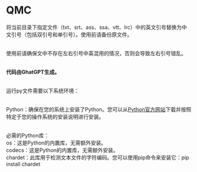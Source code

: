 ﻿# QMC

将当前目录下指定文件（txt、srt、ass、ssa、vtt、lrc）中的英文引号替换为中文引号（包括双引号和单引号）。使用前请备份原文件。

</br>使用前请确保文中不存在左右引号中英混用的情况，否则会导致左右引号错乱。

</br><b>代码由GhatGPT生成。</b>

</br>运行py文件需要以下系统环境：

</br>Python：确保在您的系统上安装了Python。您可以从<a href="https://www.python.org/downloads/">Python官方网站</a>下载并按照特定于您的操作系统的安装说明进行安装。

</br>必需的Python库：
</br>os：这是Python的内置库，无需额外安装。
</br>codecs：这是Python的内置库，无需额外安装。
</br>chardet：此库用于检测文本文件的字符编码。您可以使用pip命令来安装它：pip install chardet
